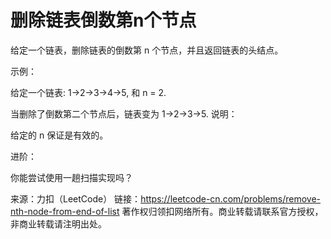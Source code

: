 # 删除链表倒数第n个节点
  给定一个链表，删除链表的倒数第 n 个节点，并且返回链表的头结点。
  
  示例：
  
  给定一个链表: 1->2->3->4->5, 和 n = 2.
  
  当删除了倒数第二个节点后，链表变为 1->2->3->5.
  说明：
  
  给定的 n 保证是有效的。
  
  进阶：
  
  你能尝试使用一趟扫描实现吗？
  
  来源：力扣（LeetCode）
  链接：https://leetcode-cn.com/problems/remove-nth-node-from-end-of-list
  著作权归领扣网络所有。商业转载请联系官方授权，非商业转载请注明出处。